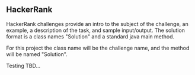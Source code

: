 ## HackerRank

HackerRank challenges provide an intro to the subject of the challenge, an example, a description of the task, 
and sample input/output. The solution format is a class names "Solution" and a standard java main method. 

For this project the class name will be the challenge name, and the method will be named "Solution".

Testing TBD...